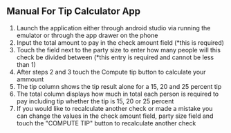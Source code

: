 ## Manual For Tip Calculator App

1. Launch the application either through android studio via running the emulator or through the app drawer on the phone
2. Input the total amount to pay in the check amount field (*this is required)
3. Touch the field next to the party size to enter how many people will this check be divided between (*this entry is required and cannot be less than 1)
4. After steps 2 and 3 touch the Compute tip button to calculate your ammount
5. The tip column shows the tip result alone for a 15, 20 and 25 percent tip
6. The total column displays how much in total each person is required to pay including tip whether the tip is 15, 20 or 25 percent
7. If you would like to recalculate another check or made a mistake you can change the values in the check amount field, party size field and touch the "COMPUTE TIP" button to recalculate another check